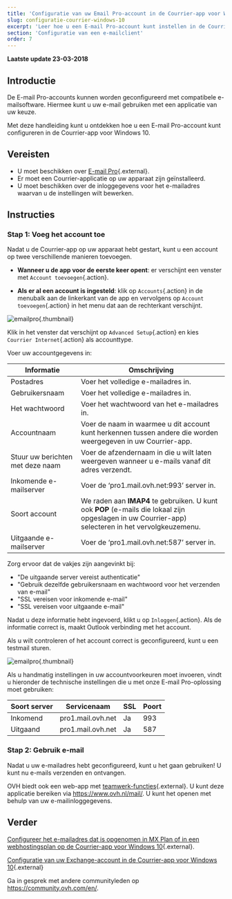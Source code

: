 ```yaml
---
title: 'Configuratie van uw Email Pro-account in de Courrier-app voor Windows 10'
slug: configuratie-courrier-windows-10
excerpt: 'Leer hoe u een E-mail Pro-account kunt instellen in de Courrier-app voor Windows 10'
section: 'Configuratie van een e-mailclient'
order: 7
---
```


**Laatste update 23-03-2018**

## Introductie

De E-mail Pro-accounts kunnen worden geconfigureerd met compatibele e-mailsoftware. Hiermee kunt u uw e-mail gebruiken met een applicatie van uw keuze.

Met deze handleiding kunt u ontdekken hoe u een E-mail Pro-account kunt configureren in de Courrier-app voor Windows 10.

## Vereisten

- U moet beschikken over [E-mail Pro](https://www.ovh.com/nl/emails/email-pro/){.external}.
- Er moet een Courrier-applicatie op uw apparaat zijn geïnstalleerd.
- U moet beschikken over de inloggegevens voor het e-mailadres waarvan u de instellingen wilt bewerken.

## Instructies

### Stap 1: Voeg het account toe

Nadat u de Courrier-app op uw apparaat hebt gestart, kunt u een account op twee verschillende manieren toevoegen.

- **Wanneer u de app voor de eerste keer opent**: er verschijnt een venster met `Account toevoegen`{.action}.

- **Als er al een account is ingesteld**: klik op `Accounts`{.action} in de menubalk aan de linkerkant van de app en vervolgens op `Account toevoegen`{.action} in het menu dat aan de rechterkant verschijnt.

![emailpro](images/configuration-mail-windows-step1.png){.thumbnail}

Klik in het venster dat verschijnt op `Advanced Setup`{.action} en kies `Courrier Internet`{.action} als accounttype.

Voer uw accountgegevens in:

|Informatie|Omschrijving|
|---|---|
|Postadres|Voer het volledige e-mailadres in.|
|Gebruikersnaam|Voer het volledige e-mailadres in.|
|Het wachtwoord|Voer het wachtwoord van het e-mailadres in.|
|Accountnaam|Voer de naam in waarmee u dit account kunt herkennen tussen andere die worden weergegeven in uw Courrier-app.|
|Stuur uw berichten met deze naam|Voer de afzendernaam in die u wilt laten weergeven wanneer u e-mails vanaf dit adres verzendt.|
|Inkomende e-mailserver|Voer de ‘pro1.mail.ovh.net:993’ server in.|
|Soort account|We raden aan **IMAP4** te gebruiken. U kunt ook **POP** (e-mails die lokaal zijn opgeslagen in uw Courrier-app) selecteren in het vervolgkeuzemenu.|
|Uitgaande e-mailserver|Voer de ‘pro1.mail.ovh.net:587’ server in.|

Zorg ervoor dat de vakjes zijn aangevinkt bij:

- "De uitgaande server vereist authenticatie"
- "Gebruik dezelfde gebruikersnaam en wachtwoord voor het verzenden van e-mail"
- "SSL vereisen voor inkomende e-mail"
- "SSL vereisen voor uitgaande e-mail"

Nadat u deze informatie hebt ingevoerd, klikt u op `Inloggen`{.action}. Als de informatie correct is, maakt Outlook verbinding met het account.

Als u wilt controleren of het account correct is geconfigureerd, kunt u een testmail sturen.

![emailpro](images/configuration-mail-windows-step2.png){.thumbnail}

Als u handmatig instellingen in uw accountvoorkeuren moet invoeren, vindt u hieronder de technische instellingen die u met onze E-mail Pro-oplossing moet gebruiken:

|Soort server|Servicenaam|SSL|Poort|
|---|---|---|---|
|Inkomend|pro1.mail.ovh.net|Ja|993|
|Uitgaand|pro1.mail.ovh.net|Ja|587|

### Stap 2: Gebruik e-mail

Nadat u uw e-mailadres hebt geconfigureerd, kunt u het gaan gebruiken! U kunt nu e-mails verzenden en ontvangen.

OVH biedt ook een web-app met [teamwerk-functies](https://www.ovh.com/nl/emails/){.external}. U kunt deze applicatie bereiken via <https://www.ovh.nl/mail/>. U kunt het openen met behulp van uw e-mailinloggegevens.

## Verder

[Configureer het e-mailadres dat is opgenomen in MX Plan of in een webhostingsplan op de Courrier-app voor Windows 10](https://docs.ovh.com/nl/emails/configuratie-courrier-windows-10/){.external}.

[Configuratie van uw Exchange-account in de Courrier-app voor Windows 10](https://docs.ovh.com/nl/microsoft-collaborative-solutions/configuratie-courrier-windows-10/){.external}

Ga in gesprek met andere communityleden op <https://community.ovh.com/en/>.
